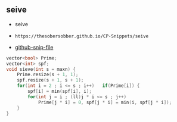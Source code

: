 
## seive

- seive
- ```
  https://thesobersobber.github.io/CP-Snippets/seive
  ```
- [github-snip-file](https://github.com/theSoberSobber/CP-Snippets/blob/main/snippets.json#L1151)

```cpp
vector<bool> Prime;
vector<int> spf;
void sieve(int s = maxn) {
    Prime.resize(s + 1, 1);
    spf.resize(s + 1, s + 1);
    for(int i = 2 ; i <= s ; i++)   if(Prime[i]) {
        spf[i] = min(spf[i], i);
        for(int j = i ; (ll)j * i <= s ; j++)
            Prime[j * i] = 0, spf[j * i] = min(i, spf[j * i]);
    }
}

```
